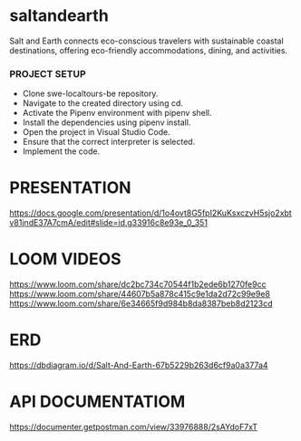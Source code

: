 # saltandearth
Salt and Earth connects eco-conscious travelers with sustainable coastal destinations, offering eco-friendly accommodations, dining, and activities.



### PROJECT SETUP
- Clone swe-localtours-be repository.
- Navigate to the created directory using cd.
- Activate the Pipenv environment with pipenv shell.
- Install the dependencies using pipenv install.
- Open the project in Visual Studio Code.
- Ensure that the correct interpreter is selected.
- Implement the code.


# PRESENTATION
https://docs.google.com/presentation/d/1o4ovt8G5fpI2KuKsxczvH5sjo2xbtv81jndE37A7cmA/edit#slide=id.g33916c8e93e_0_351

# LOOM VIDEOS
https://www.loom.com/share/dc2bc734c70544f1b2ede6b1270fe9cc
https://www.loom.com/share/44607b5a878c415c9e1da2d72c99e9e8
https://www.loom.com/share/6e34665f9d984b8da8387beb8d2123cd

# ERD 
https://dbdiagram.io/d/Salt-And-Earth-67b5229b263d6cf9a0a377a4

# API DOCUMENTATIOM

https://documenter.getpostman.com/view/33976888/2sAYdoF7xT

